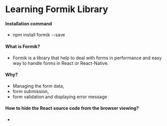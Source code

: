 # Learning Formik Library

#### Installation command

- npm install formik --save

#### What is Formik?

- Formik is a library that help to deal with forms in performance and easy way to handle forms in React or React-Native.

#### Why?

- Managing the form data,
- form submission,
- form validation and displaying error message


#### How to hide the React source code from the browser viewing?
- 
